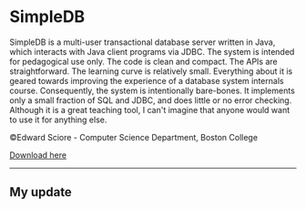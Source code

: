 # SimpleDB
 
SimpleDB is a multi-user transactional database server written in Java, which interacts with Java client programs via JDBC.  The system is intended for pedagogical use only.  The code is clean and compact.  The APIs are straightforward.  The learning curve is relatively small.  Everything about it is geared towards improving the experience of a database system internals course.  Consequently, the system is intentionally bare-bones.  It implements only a small fraction of SQL and JDBC, and does little or no error checking.  Although it is a great teaching tool, I can't imagine that anyone would want to use it for anything else.

©Edward Sciore - Computer Science Department, Boston College

[Download here](http://www.cs.bc.edu/~sciore/simpledb/)

-----
## My update
